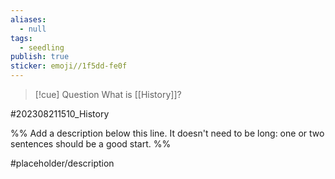 ```yaml
---
aliases:
  - null
tags:
  - seedling
publish: true
sticker: emoji//1f5dd-fe0f
---
```

>[!cue] Question
>What is [[History]]?

#202308211510_History

%% Add a description below this line. It doesn't need to be long: one or two sentences should be a good start. %%

#placeholder/description 
